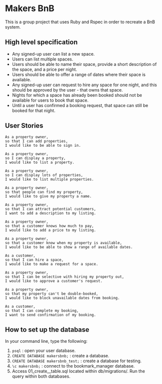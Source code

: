 # Makers BnB #

  This is a group project that uses Ruby and Rspec in order to recreate a BnB system.

## High level specification
- Any signed-up user can list a new space.
- Users can list multiple spaces.
- Users should be able to name their space, provide a short description of the space, and a price per night.
- Users should be able to offer a range of dates where their space is available.
- Any signed-up user can request to hire any space for one night, and this should be approved by the user - that owns that space.
- Nights for which a space has already been booked should not be available for users to book that space.
- Until a user has confirmed a booking request, that space can still be booked for that night.

## User Stories
```
As a property owner,
so that I can add properties,
I would like to be able to sign in.
```
```
As a property owner,
so I can display a property,
I would like to list a property.
```
```
As a property owner,
so I can display lots of properties,
I would like to list multiple properties.
```
```
As a property owner,
so that people can find my property,
I would like to give my property a name.
```
```
As a property owner,
so that I can attract potential customers,
I want to add a description to my listing.
```
```
As a property owner,
so that a customer knows how much to pay,
I would like to add a price to my listing.
```
```
As a property owner,
so that a customer know when my property is available,
I would like to be able to show a range of available dates.
```
```
As a customer,
so that I can hire a space,
I would like to make a request for a space.
```
```
As a property owner,
so that I can be selective with hiring my property out,
I would like to approve a customer's request.
```
```
As a property owner,
so that my property can't be double-booked,
I would like to block unavailable dates from booking.
```
```
As a customer,
so that I can complete my booking,
I want to send confirmation of my booking.
```

## How to set up the database

In your command line, type the following:
1. `psql` : open your user database.
2. `CREATE DATABASE makersbnb;` : create a database.
3. `CREATE DATABASE makersbnb_test;` : create a database for testing.
4. `\c makersbnb;` : connect to the bookmark_manager database.
5. Access 01_create__table.sql located within db/migrations/. Run the query within both databases.
